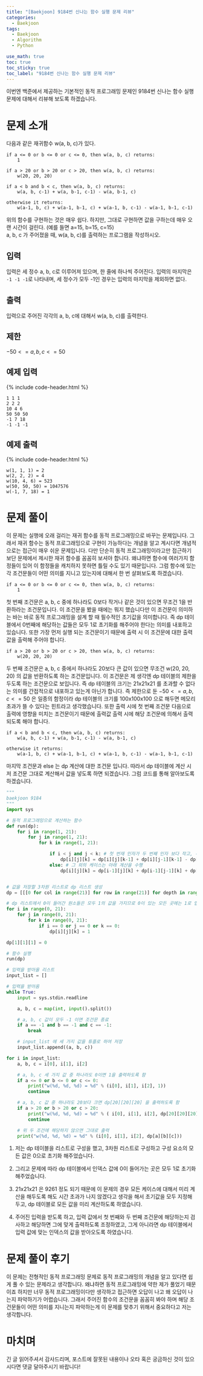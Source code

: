 ```yaml
---
title: "[Baekjoon] 9184번 신나는 함수 실행 문제 리뷰"
categories:
  - Baekjoon
tags:
  - Baekjoon
  - Algorithm
  - Python

use_math: true
toc: true
toc_sticky: true
toc_label: "9184번 신나는 함수 실행 문제 리뷰"
---
```


이번엔 백준에서 제공하는 기본적인 동적 프로그래밍 문제인 9184번 신나는 함수 실행 문제에 대해서 리뷰해 보도록 하겠습니다.

# 문제 소개

다음과 같은 재귀함수 w(a, b, c)가 있다.

```
if a <= 0 or b <= 0 or c <= 0, then w(a, b, c) returns:
    1

if a > 20 or b > 20 or c > 20, then w(a, b, c) returns:
    w(20, 20, 20)

if a < b and b < c, then w(a, b, c) returns:
    w(a, b, c-1) + w(a, b-1, c-1) - w(a, b-1, c)

otherwise it returns:
    w(a-1, b, c) + w(a-1, b-1, c) + w(a-1, b, c-1) - w(a-1, b-1, c-1)
```

위의 함수를 구현하는 것은 매우 쉽다. 하지만, 그대로 구현하면 값을 구하는데 매우 오랜 시간이 걸린다. (예를 들면 a=15, b=15, c=15)   
a, b, c 가 주어졌을 때, w(a, b, c)를 출력하는 프로그램을 작성하시오.

## 입력

입력은 세 정수 a, b, c로 이루어져 있으며, 한 줄에 하나씩 주어진다. 입력의 마지막은 `-1 -1 -1`로 나타내며, 세 정수가 모두 -1인 경우는 입력의 마지막을 제외하면 없다.

## 출력

입력으로 주어진 각각의 a, b, c에 대해서 w(a, b, c)를 출력한다.

## 제한

$-50<=a,b,c<=50$

## 예제 입력

{% include code-header.html %}
```
1 1 1
2 2 2
10 4 6
50 50 50
-1 7 18
-1 -1 -1
```

## 예제 출력

{% include code-header.html %}
```
w(1, 1, 1) = 2
w(2, 2, 2) = 4
w(10, 4, 6) = 523
w(50, 50, 50) = 1047576
w(-1, 7, 18) = 1
```

# 문제 풀이

이 문제는 실행에 오래 걸리는 재귀 함수를 동적 프로그래밍으로 바꾸는 문제입니다. 그래서 재귀 함수는 동적 프로그래밍으로 구현이 가능하다는 개념을 알고 계시다면 개념적으로는 접근이 매우 쉬운 문제입니다. 다만 단순히 동적 프로그래밍이라고만 접근하기 보단 문제에서 제시한 재귀 함수를 꼼꼼히 보셔야 합니다. 왜냐하면 함수에 여러가지 함정들이 있어 이 함정들을 캐치하지 못하면 틀릴 수도 있기 때문입니다. 그럼 함수에 있는 각 조건문들이 어떤 의미를 지니고 있는지에 대해서 한 번 살펴보도록 하겠습니다.

```
if a <= 0 or b <= 0 or c <= 0, then w(a, b, c) returns:
    1
```

첫 번째 조건문은 a, b, c 중에 하나라도 0보다 작거나 같은 것이 있으면 무조건 1을 반환하라는 조건문입니다. 이 조건문을 봤을 때에는 뭐지 했습니다만 이 조건문이 의미하는 바는 바로 동적 프로그래밍을 설계 할 때 필수적인 초기값을 의미합니다. 즉 dp 테이블에서 0번째에 해당하는 값들은 모두 1로 초기화를 해주어야 한다는 의미를 내포하고 있습니다. 또한 가장 먼저 실행 되는 조건문이기 때문에 출력 시 이 조건문에 대한 출력값을 출력해 주어야 합니다.

```
if a > 20 or b > 20 or c > 20, then w(a, b, c) returns:
    w(20, 20, 20)
```

두 번째 조건문은 a, b, c 중에서 하나라도 20보다 큰 값이 있으면 무조건 w(20, 20, 20) 의 값을 반환하도록 하는 조건문입니다. 이 조건문은 제 생각엔 dp 테이블의 제한을 두도록 하는 조건문으로 보입니다. 즉 dp 테이블의 크기는 21x21x21 를 초과할 수 없다는 의미를 간접적으로 내포하고 있는게 아닌가 합니다. 즉 제한으로 둔 $-50<=a,b,c<=50$ 은 일종의 함정이라 dp 테이블의 크기를 100x100x100 으로 해두면 메모리 초과가 뜰 수 있다는 힌트라고 생각했습니다. 또한 출력 시에 첫 번째 조건문 다음으로 출력에 영향을 미치는 조건문이기 때문에 출력값 출력 시에 해당 조건문에 의해서 출력되도록 해야 합니다.

```
if a < b and b < c, then w(a, b, c) returns:
    w(a, b, c-1) + w(a, b-1, c-1) - w(a, b-1, c)

otherwise it returns:
    w(a-1, b, c) + w(a-1, b-1, c) + w(a-1, b, c-1) - w(a-1, b-1, c-1)
```

마지막 조건문과 else 는 dp 계산에 대한 조건문 입니다. 따라서 dp 테이블에 계산 시 저 조건문 그대로 계산해서 값을 넣도록 하면 되겠습니다. 그럼 코드를 통해 알아보도록 하겠습니다.

```python
"""
baekjoon 9184
"""
import sys

# 동적 프로그래밍으로 계산하는 함수
def run(dp):
    for i in range(1, 21):
        for j in range(1, 21):
            for k in range(1, 21):

                if i < j and j < k: # 첫 번재 인자가 두 번째 인자 보다 작고, 두 번째 인자가 세 번째 인자보다 작을 때 아래 계산을 수행
                    dp[i][j][k] = dp[i][j][k-1] + dp[i][j-1][k-1] - dp[i][j-1][k]
                else: # 그 외의 케이스는 아래 계산을 수행
                    dp[i][j][k] = dp[i-1][j][k] + dp[i-1][j-1][k] + dp[i-1][j][k-1] - dp[i-1][j-1][k-1]


# 값을 저장할 3차원 리스트로 dp 리스트 생성
dp = [[[0 for col in range(21)] for row in range(21)] for depth in range(21)]

# dp 리스트에서 0이 들어간 원소들은 모두 1의 값을 가지므로 0이 있는 모든 곳에는 1로 업데이트 즉 초기값 업데이트
for i in range(0, 21):
    for j in range(0, 21):
        for k in range(0, 21):
            if i == 0 or j == 0 or k == 0:
                dp[i][j][k] = 1

dp[1][1][1] = 0

# 함수 실행
run(dp)

# 입력을 받아올 리스트
input_list = []

# 입력을 받아옴
while True:
    input = sys.stdin.readline

    a, b, c = map(int, input().split())

    # a, b, c 값이 모두 -1 이면 조건문 종료
    if a == -1 and b == -1 and c == -1:
        break

    # input_list 에 세 가지 값을 튜플로 하여 저장
    input_list.append((a, b, c))

for i in input_list:
    a, b, c = i[0], i[1], i[2]

    # a, b, c 세 가지 값 중 하나라도 0이면 1을 출력하도록 함
    if a <= 0 or b <= 0 or c <= 0:
        print("w(%d, %d, %d) = %d" % (i[0], i[1], i[2], 1))
        continue

    # a, b, c 값 중 하나라도 20보다 크면 dp[20][20][20] 을 출력하도록 함
    if a > 20 or b > 20 or c > 20:
        print("w(%d, %d, %d) = %d" % ( i[0], i[1], i[2], dp[20][20][20]))
        continue

    # 위 두 조건에 해당하지 않으면 그대로 출력
    print("w(%d, %d, %d) = %d" % (i[0], i[1], i[2], dp[a][b][c]))

```

1. 저는 dp 테이블을 리스트로 구성을 했고, 3차원 리스트로 구성하고 구성 요소의 모든 값은 0으로 초기화 해주었습니다.

2. 그리고 문제에 따라 dp 테이블에서 인덱스 값에 0이 들어가는 곳은 모두 1로 초기화 해주었습니다.

3. 21x21x21 은 9261 정도 되기 때문에 이 문제의 경우 모든 케이스에 대해서 미리 계산을 해두도록 해도 시간 초과가 나지 않겠다고 생각을 해서 초기값을 모두 지정해 두고, dp 테이블로 모든 값을 미리 계산하도록 하였습니다.

4. 주어진 입력을 받도록 하고, 입력 값에서 첫 번째와 두 번째 조건문에 해당하는지 검사하고 해당하면 그에 맞게 출력하도록 조정하였고, 그게 아니라면 dp 테이블에서 입력 값에 맞는 인덱스의 값을 받아오도록 하였습니다.

# 문제 풀이 후기

이 문제는 전형적인 동적 프로그래밍 문제로 동적 프로그래밍의 개념을 알고 있다면 쉽게 풀 수 있는 문제라고 생각합니다. 왜냐하면 동적 프로그래밍에 약한 제가 풀었기 때문이죠 하지만 너무 동적 프로그래밍이다만 생각하고 접근하면 오답이 나고 왜 오답이 나는지 파악하기가 어렵습니다. 그래서 주어진 함수의 조건문을 꼼꼼히 봐야 하며 해당 조건문들이 어떤 의미를 지니는지 파악하는게 이 문제를 맞추기 위해서 중요하다고 저는 생각합니다.

# 마치며

긴 글 읽어주셔서 감사드리며, 포스트에 잘못된 내용이나 오타 혹은 궁금하신 것이 있으시다면 댓글 달아주시기 바랍니다!